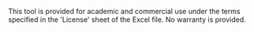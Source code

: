 This tool is provided for academic and commercial use under the terms specified in the 'License' sheet of the Excel file. No warranty is provided.
